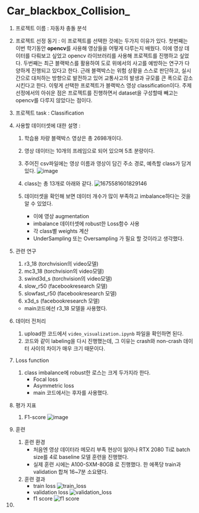 # Car_blackbox_Collision_

1. 프로젝트 이름 : 자동차 충돌 분석

3. 프로젝트 선정 동기 : 이 프로젝트를 선택한 것에는 두가지 이유가 있다. 첫번째는 이번 학기동안 **opencv**를 사용해 영상들을 어떻게 다루는지 배웠다. 이에 영상 데이터를 다뤄보고 싶었고 opencv 라이브러리를 사용해 프로젝트를 진행하고 싶었다. 두번째는 최근 블랙박스를 활용하여 도로 위에서의 사고를 예방하는 연구가 다양하게 진행되고 있다고 한다. 근래 블랙박스는 위험 상황을 스스로 판단하고, 실시간으로 대처하는 방향으로 발전하고 있어 교통사고의 발생과 규모를 큰 폭으로 감소시킨다고 한다. 이렇게 선택한 프로젝트가 블랙박스 영상 classification이다. 주제 선정에서의 아쉬운 점은 프로젝트를 진행하면서 dataset을 구성할때 빼고는 opencv를 다루지 않았다는 점이다.

4. 프로젝트 task : Classification

5. 사용할 데이터셋에 대한 설명 : 

    1. 학습용 차량 블랙박스 영상은 총 2698개이다.
    
    1. 영상 데이터는 10개의 프레임으로 되어 있으며 5초 분량이다.
    
    1. 주어진 csv파일에는 영상 이름과 영상이 담긴 주소 경로, 예측할 class가 담겨있다.
    ![image](https://github.com/Seeooo-0/Car_blackbox_Collision_/assets/90232567/9084370b-eec7-4b76-82b6-2bae3de6009f)
    
    1. class는 총 13개로 아래와 같다.
    ![1675581601829146](https://github.com/Seeooo-0/Car_blackbox_Collision_/assets/90232567/f0558f52-5f67-4203-a679-263caea3e8cb)
    
    1. 데이터셋을 확인해 보면 데이터 개수가 많이 부족하고 imbalance하다는 것을 알 수 있었다.
        - 이에 영상 augmentation
        - imbalance 데이터셋에 robust한 Loss함수 사용
        - 각 class별 weights 계산
        - UnderSampling 또는 Oversampling 가 필요 할 것이라고 생각했다.

6. 관련 연구
    1. r3_18 (torchvision의 video모델)
    2. mc3_18 (torchvision의 video모델)
    3. swind3d_s (torchvision의 video모델)
    4. slow_r50 (facebookresearch 모델)
    5. slowfast_r50 (facebookresearch 모델)
    6. x3d_s (facebookresearch 모델)
    - main코드에선 r3_18 모델을 사용했다.
    
7. 데이터 전처리
    1. upload한 코드에서 `video_visualization.ipynb` 파일을 확인하면 된다.
    1. 코드와 같이 labeling을 다시 진행했는데, 그 이유는 crash와 non-crash 데이터 사이의 차이가 매우 크기 때문이다.

8. Loss function
    1. class imbalance에 robust한 로스는 크게 두가지라 한다.
        - Focal loss
        - Asymmetric loss
        - main 코드에서는 후자를 사용했다.

9. 평가 지표
    1. F1-score
    ![image](https://github.com/Seeooo-0/Car_blackbox_Collision_/assets/90232567/ea3c7c3b-528d-4ce6-9279-67ead6afc40f)

10. 훈련
    1. 훈련 환경
        - 처음엔 영상 데이터라 메모리 부족 현상이 잃어나 RTX 2080 Ti로 batch size를 4로 baseline 모델 훈련을 진행했다.
        - 실제 훈련 시에는 A100-SXM-80GB 로 진행했다. 한 에폭당 train과 validation 합쳐 16~7분 소요됐다.
    1. 훈련 결과
        - train loss
        ![train_loss](https://github.com/Seeooo-0/Car_blackbox_Collision_/assets/90232567/06a25302-af21-490e-9e6b-83bfcbfaaea9)
        - validation loss
        ![validation_loss](https://github.com/Seeooo-0/Car_blackbox_Collision_/assets/90232567/851aeb4b-65da-43b6-b0c1-e1c7b1fe2000)
        - f1 score
        ![f1 score](https://github.com/Seeooo-0/Car_blackbox_Collision_/assets/90232567/edd9dfae-ba19-40ca-841b-09ff609ee24b)
        
11. 

    
    
